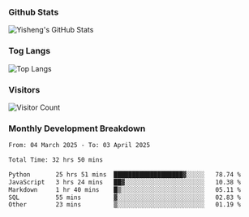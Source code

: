 ### Github Stats
![Yisheng's GitHub Stats](https://github-readme-stats-9qabuvhk1-gongyisheng.vercel.app/api?username=gongyisheng&count_private=true&show_icons=true)
### Tog Langs
![Top Langs](https://github-readme-stats-9qabuvhk1-gongyisheng.vercel.app/api/top-langs/?username=gongyisheng&layout=compact)
### Visitors
![Visitor Count](https://profile-counter.glitch.me/gongyisheng/count.svg)
### Monthly Development Breakdown
<!--START_SECTION:waka-->

```txt
From: 04 March 2025 - To: 03 April 2025

Total Time: 32 hrs 50 mins

Python       25 hrs 51 mins  ███████████████████▓░░░░░   78.74 %
JavaScript   3 hrs 24 mins   ██▓░░░░░░░░░░░░░░░░░░░░░░   10.38 %
Markdown     1 hr 40 mins    █▒░░░░░░░░░░░░░░░░░░░░░░░   05.11 %
SQL          55 mins         ▓░░░░░░░░░░░░░░░░░░░░░░░░   02.83 %
Other        23 mins         ▒░░░░░░░░░░░░░░░░░░░░░░░░   01.19 %
```

<!--END_SECTION:waka-->

